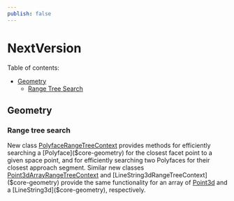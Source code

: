 ```yaml
---
publish: false
---
```

# NextVersion

Table of contents:

- [Geometry](#geometry)
  - [Range Tree Search](#range-tree-search)

## Geometry

### Range tree search

New class [PolyfaceRangeTreeContext]($core-geometry) provides methods for efficiently searching a [Polyface]($core-geometry) for the closest facet point to a given space point, and for efficiently searching two Polyfaces for their closest approach segment. Similar new classes [Point3dArrayRangeTreeContext]($core-geometry) and [LineString3dRangeTreeContext]($core-geometry) provide the same functionality for an array of [Point3d]($core-geometry) and a [LineString3d]($core-geometry), respectively.

<!-- The new method [ClipUtilities.clipAnyCurve]($core-geometry) clips the input curve or region. One just needs to pass an [AnyCurve]($core-geometry) and a [Clipper]($core-geometry), and the method returns the clipped curves or regions that lie inside the clipper.

Here is an example of clipping a union region:
![Clip union region](./assets/clip-union-region.jpg "A union region clipped by a 3D clipper")
and an example of clipping a parity region:
![Clip parity region](./assets/clip-parity-region.jpg "A parity region clipped by a 3D clipper")

### Drape region onto mesh

The new method [PolyfaceClip.drapeRegion]($core-geometry) computes the portion of the input [Polyface]($core-geometry) that lies inside the clipper generated by sweeping the input [AnyRegion]($core-geometry) along a direction. For example, the red polygon below is swept downward onto the white mesh, and the green mesh is returned:

![Draped region](./assets/drapeRegion.jpg "A region draped onto a mesh")
 -->